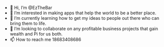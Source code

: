 - 👋 Hi, I’m @EzTheBar
- 👀 I’m interested in making apps that help the world to be a better place.
- 🌱 I’m currently learning how to get my ideas to people out there who can bring them to life.
- 💞️ I’m looking to collaborate on any profitable business projects that gain wealth and Pi for us both.
- 📫 How to reach me 18683408686 

<!---
EzTheBar/EzTheBar is a ✨ special ✨ repository because its `README.md` (this file) appears on your GitHub profile.
You can click the Preview link to take a look at your changes.
--->
